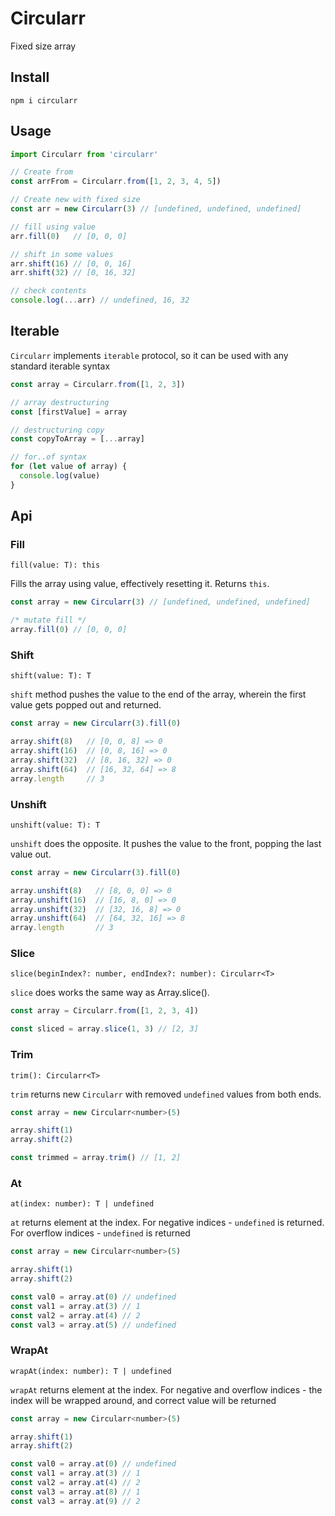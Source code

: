 # Circularr
Fixed size array

## Install
`npm i circularr`

## Usage
```js
import Circularr from 'circularr'

// Create from
const arrFrom = Circularr.from([1, 2, 3, 4, 5])

// Create new with fixed size
const arr = new Circularr(3) // [undefined, undefined, undefined]

// fill using value
arr.fill(0)   // [0, 0, 0]

// shift in some values
arr.shift(16) // [0, 0, 16]
arr.shift(32) // [0, 16, 32]

// check contents
console.log(...arr) // undefined, 16, 32 
```

## Iterable
`Circularr` implements `iterable` protocol, so it can be used with any standard iterable syntax
```js
const array = Circularr.from([1, 2, 3])

// array destructuring
const [firstValue] = array

// destructuring copy
const copyToArray = [...array]

// for..of syntax
for (let value of array) {
  console.log(value)
}
```

## Api

### Fill
`fill(value: T): this`

Fills the array using value, effectively resetting it. Returns `this`. 
```js
const array = new Circularr(3) // [undefined, undefined, undefined]

/* mutate fill */
array.fill(0) // [0, 0, 0]
```

### Shift
`shift(value: T): T`

`shift` method pushes the value to the end of the array, wherein the first value gets popped out and returned.
```js
const array = new Circularr(3).fill(0)

array.shift(8)   // [0, 0, 8] => 0
array.shift(16)  // [0, 8, 16] => 0
array.shift(32)  // [8, 16, 32] => 0
array.shift(64)  // [16, 32, 64] => 8
array.length     // 3
```
### Unshift
`unshift(value: T): T`

`unshift` does the opposite. It pushes the value to the front, popping the last value out.
```js
const array = new Circularr(3).fill(0)

array.unshift(8)   // [8, 0, 0] => 0
array.unshift(16)  // [16, 8, 0] => 0
array.unshift(32)  // [32, 16, 8] => 0
array.unshift(64)  // [64, 32, 16] => 8
array.length       // 3
```

### Slice
`slice(beginIndex?: number, endIndex?: number): Circularr<T>`

`slice` does works the same way as Array.slice().
```js
const array = Circularr.from([1, 2, 3, 4])

const sliced = array.slice(1, 3) // [2, 3]
```

### Trim
`trim(): Circularr<T>`

`trim` returns new `Circularr` with removed `undefined` values from both ends.
```js
const array = new Circularr<number>(5)

array.shift(1)
array.shift(2)

const trimmed = array.trim() // [1, 2]
```

### At
`at(index: number): T | undefined`

`at` returns element at the index. For negative indices - `undefined` is returned. For overflow indices - `undefined` is returned
```js
const array = new Circularr<number>(5)

array.shift(1)
array.shift(2)

const val0 = array.at(0) // undefined
const val1 = array.at(3) // 1
const val2 = array.at(4) // 2
const val3 = array.at(5) // undefined
```

### WrapAt
`wrapAt(index: number): T | undefined`

`wrapAt` returns element at the index. For negative and overflow indices - the index will be wrapped around, and correct value will be returned
```js
const array = new Circularr<number>(5)

array.shift(1)
array.shift(2)

const val0 = array.at(0) // undefined
const val1 = array.at(3) // 1
const val2 = array.at(4) // 2
const val3 = array.at(8) // 1
const val3 = array.at(9) // 2
```
